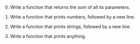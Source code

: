 0. Write a function that returns the sum of all its parameters.

1. Write a function that prints numbers, followed by a new line.

2. Write a function that prints strings, followed by a new line.

3. Write a function that prints anything.
